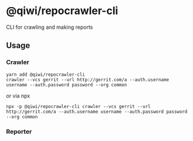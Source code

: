 # @qiwi/repocrawler-cli
CLI for crawling and making reports
## Usage
### Crawler
```shell
yarn add @qiwi/repocrawler-cli
crawler --vcs gerrit --url http://gerrit.com/a --auth.username username --auth.password password --org common
```
or via npx
```shell
npx -p @qiwi/repocrawler-cli crawler --vcs gerrit --url http://gerrit.com/a --auth.username username --auth.password password --org common
```
### Reporter
